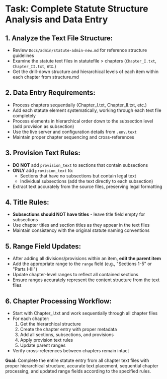 # Task: Complete Statute Structure Analysis and Data Entry

## 1. **Analyze the Text File Structure:**
   - Review `Docs/admin/statute-admin-new.md` for reference structure guidelines
   - Examine the statute text files in statutefile > chapters (`Chapter_I.txt`, `Chapter_II.txt`, etc.)
   - Get the drill-down structure and hierarchical levels of each item within each chapter from structure.md

## 2. **Data Entry Requirements:**
   - Process chapters sequentially (Chapter_I.txt, Chapter_II.txt, etc.)
   - Add each statute element systematically, working through each text file completely
   - Process elements in hierarchical order down to the subsection level (add provision as subsection)
   - Use the live server and configuration details from `.env.text`
   - Maintain proper chapter sequencing and cross-references

## 3. **Provision Text Rules:**
   - **DO NOT** add `provision_text` to sections that contain subsections
   - **ONLY** add `provision_text` to:
     - Sections that have no subsections but contain legal text
     - Individual subsections (add the text directly to each subsection)
   - Extract text accurately from the source files, preserving legal formatting

## 4. **Title Rules:**
   - **Subsections should NOT have titles** - leave title field empty for subsections
   - Use chapter titles and section titles as they appear in the text files
   - Maintain consistency with the original statute naming conventions

## 5. **Range Field Updates:**
   - After adding all divisions/provisions within an item, **edit the parent item**
   - Add the appropriate range to the `range` field (e.g., "Sections 1-5" or "Parts I-III")
   - Update chapter-level ranges to reflect all contained sections
   - Ensure ranges accurately represent the content structure from the text files

## 6. **Chapter Processing Workflow:**
   - Start with Chapter_I.txt and work sequentially through all chapter files
   - For each chapter:
     1. Get the hierarchical structure
     2. Create the chapter entry with proper metadata
     3. Add all sections, subsections, and provisions
     4. Apply provision text rules
     5. Update parent ranges
   - Verify cross-references between chapters remain intact

**Goal:** Complete the entire statute entry from all chapter text files with proper hierarchical structure, accurate text placement, sequential chapter processing, and updated range fields according to the specified rules.